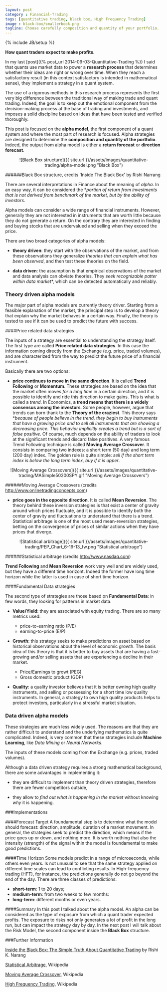 ```yaml
---
layout: post
category : Financial-Trading
tags: [quantitative trading, black box, High Frequency Trading]
image : black-box/smallerbook.png
tagline: Choose carefully composition and quantity of your portfolio.
---
```

{% include JB/setup %}

**How quant traders expect to make profits.**

<!--more-->

In my last [post]({% post_url 2014-09-03-Quantitative-Trading %}) I said that quants use market data to power a **research process** that determines whether their ideas are right or wrong over time.
When they reach a satisfactory result (in this context satisfactory is intended in mathematical sense), they implement a strategy in a quant system.

The use of a rigorous methods in this research process represents the first very big difference between the traditional way of making trade and quant trading.
Indeed, the goal is to keep out the emotional component from the decision-making process at the base of trading and investments, and imposes a solid discipline based on ideas that have been tested and verified thoroughly.

This post is focused on the **alpha model**,  the first component of a quant system and where the most part of research is focused.
Alpha strategies are designed to determine the **composition and quantity of the portfolio**. Indeed, the output from alpha model is either a **return forecast** or **direction forecast**.

<div style="text-align:center" markdown="1">
![Black Box structure]({{ site.url }}/assets/images/quantitative-trading/alpha-model.png "Black Box")
</div>

######Black Box structure, credits 'Inside The Black Box' by Rishi Narrang

There are several interpretations in Finance about the meaning of *alpha*. In an easy way, it can be considered the **portion of return from investments that is not derived from benchmark of the market, but by the ability of investors*.

Alpha models can consider a wide range of financial instruments. However, generally they are not interested in instruments that are worth little because they do not generate a return. On the contrary they are interested in finding and buying stocks that are undervalued and selling when they exceed the price.

There are two broad categories of alpha models:

- **theory driven**: they start with the observations of the market, and from these observations they generalize *theories that can explain what has been observed*, and then test these theories on the field. 
 
- **data driven**: the assumption is that empirical observations of the market and data analysis can obviate theories. They *seek recognizable patter within data market**, which can be detected automatically and reliably. 

### Theory driven alpha models
The major part of alpha models are currently theory driver. Starting from a feasible explanation of the market, the principal step is to develop a theory that explain why the market behaves in a certain way. Finally, the theory is tested to see if it can be used to predict the future with success.


####Price related data strategies

The inputs of a strategy are essential to understanding the strategy itself.
The first type are called **Price related data strategies**. In this case the information coming directly from the Exchange (e.g. price, traded volumes), and are characterized from the way to predict the future price of a financial instrument.

Basically there are two options:

- **price continues to move in the same direction**. It is called **Trend Following** or **Momentum**. These strategies are based on the idea that the market often moves *for a long time* in a certain direction, and it is possible to identify and ride this direction to make gains. This is what is called a *trend*. In Economics, **a trend means that there is a widely consensus among the investors**. Some people, however, argue that trends can born thank to the **Theory of the craziest**.  This theory says **because of people believe in the trend, they begin to buy instruments that have a growing price and to sell all instruments that are showing a decreasing price. This behavior implicitly creates a trend but is a sort of false positive*. Of course, much depends on the ability of traders to look at the significant trends and discard false positives. A very famous Trend Following technique is called **Moving Average Crossover**. It consists in comparing two indexes: a short term (50 day) and long term (200 day) index. The golden rule is quite simple: *sell if the short term index is below the long term index, buy if it is upper*.

<div style="text-align:center" markdown="1">
![Moving Average Crossovers]({{ site.url }}/assets/images/quantitative-trading/MASimple50200SPY.gif "Moving Average Crossovers")
</div>

######Moving Average Crossovers (credits http://www.onlinetradingconcepts.com)

- **price goes in the opposite direction**. It is called **Mean Reversion**. The theory behind these inversion strategies is that exist a center of gravity around which prices fluctuate, and it is possible to identify both the center of gravity and fluctuations to understand that there is a trend. Statistical arbitrage is one of the most used mean-reversion strategies, betting on the convergence of prices of similar actions when they have prices that diverge.


<div style="text-align:center" markdown="1">
![Statistical arbitrage]({{ site.url }}/assets/images/quantitative-trading/PEP_Chart_6-19-13_fw.png "Statistical arbitrage")
</div>

######Statistical arbitrage (credits http://www.nasdaq.com)


**Trend Following** and **Mean Reversion** work very well and are widely used, but they have a different time horizont. Indeed the former have long time horizon while the latter is used in case of short time horizon. 

####Fundamental Data strategies

The second type of strategies are those based on **Fundamental Data**: in few words, they looking for patterns in market data. 

- **Value/Yield**: they are associated with equity trading. There are so many metrics used: 
	- price-to-earning ratio (P/E)
	- earning-to-price (E/P)


- **Growth**: this strategy seeks to make predictions on asset based on historical observations about the level of economic growth. The basis idea of this theory is that it is better to buy assets that are having a fast-growing and/or selling assets that are experiencing a decline in their market. 
	- Price/Earnings to growt (PEG) 
	- Gross domestic product (GDP) 


- **Quality**: a quality investor believes that it is better owning high quality instruments, and selling or possessing for a short time low quality instruments. 
In general, a strategy to own high quality products helps to protect investors, particularly in a stressful market situation.

### Data driven alpha models
These strategies are much less widely used. The reasons are that they are rather difficult to understand and the underlying mathematics is quite complicated.
Indeed, is very common that these strategies include **Machine Learning**, like *Data Mining* or *Neural Networks*.

The inputs of these models coming from the Exchange (e.g. prices, traded volumes).

Although a data driven strategy requires a strong mathematical background, there are some advantages in implementing it:

- they are difficult to implement than theory driven strategies, therefore there are fewer competitors outside,

- they allow to *find out what is happening in the market* without knowing *why* it is happening.


###Implementations

####Forecast Target
A foundamental step is to determine what the model should forecast: direction, amplitude, duration of a market movement. In general, the strategies seek to predict the direction, which means if the price goes up or down, and nothing more. It is worth nothing that also the intensity (strength) of the signal within the model is foundamental to make good predictions.

####Time Horizon
Some models predict in a range of microseconds, while others even years. Is not unusual to see that the same strategy applied on different time scales can lead to conflicting results. In High-frequency trading (HFT), for instance, the predictions generally do not go beyond the end of the day. There are three classes of predictions:

- **short-term**: 1 to 20 days;
- **medium-term**: from two weeks to few months:
- **long-term**: different months or even years.


####Summary
In this post I talked about the alpha model. An alpha can be considered as the type of exposure from which a quant trader expected profits. The exposure to risks not only generates a lot of profit in the long run, but can impact the strategy day by day. In the next post I will talk about the Risk Model, the second component inside the **Black Box** structure.

###Further Information

[Inside the Black Box: The Simple Truth About Quantitative Trading](http://www.amazon.com/Inside-Black-Box-Quantitative-Trading/dp/1480590061) by Rishi K. Narang

[Statistical Arbitrage](http://en.wikipedia.org/wiki/Statistical_arbitrage), Wikipedia

[Moving Average Crossover](http://en.wikipedia.org/wiki/Moving_average_crossover), Wikipedia

[High Frequency Trading](http://en.wikipedia.org/wiki/High-frequency_trading), Wikipedia




